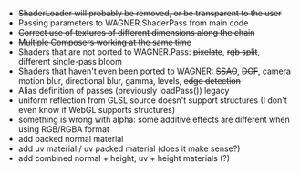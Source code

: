 - ~~ShaderLoader will probably be removed, or be transparent to the user~~
- Passing parameters to WAGNER.ShaderPass from main code
- ~~Correct use of textures of different dimensions along the chain~~
- ~~Multiple Composers working at the same time~~
- Shaders that are not ported to WAGNER.Pass: ~~pixelate~~, ~~rgb split~~, different single-pass bloom
- Shaders that haven't even been ported to WAGNER: ~~SSAO~~, ~~DOF~~, camera motion blur, directional blur, gamma, levels, ~~edge detection~~
- Alias definition of passes (previously loadPass()) legacy
- uniform reflection from GLSL source doesn't support structures (I don't even know if WebGL supports structures)
- something is wrong with alpha: some additive effects are different when using RGB/RGBA format
- add packed normal material
- add uv material / uv packed material (does it make sense?)
- add combined normal + height, uv + height materials (?)